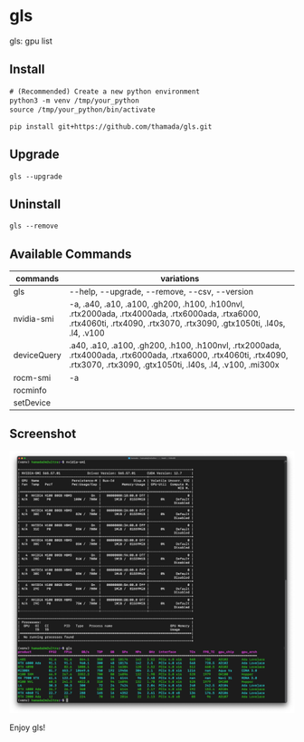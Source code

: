 # gls

gls: gpu list

## Install

```
# (Recommended) Create a new python environment
python3 -m venv /tmp/your_python
source /tmp/your_python/bin/activate
```

```
pip install git+https://github.com/thamada/gls.git
```

## Upgrade

```
gls --upgrade
```


## Uninstall

```
gls --remove
```

## Available Commands

| commands           | variations                 |
|--------------------|----------------------------|
| gls                | --help, --upgrade, --remove, --csv, --version|
| nvidia-smi         | -a, .a40, .a10, .a100, .gh200, .h100, .h100nvl, .rtx2000ada, .rtx4000ada, .rtx6000ada, .rtxa6000, .rtx4060ti, .rtx4090, .rtx3070, .rtx3090, .gtx1050ti, .l40s, .l4, .v100|
| deviceQuery        | .a40, .a10, .a100, .gh200, .h100, .h100nvl, .rtx2000ada, .rtx4000ada, .rtx6000ada, .rtxa6000, .rtx4060ti, .rtx4090, .rtx3070, .rtx3090, .gtx1050ti, .l40s, .l4, .v100, .mi300x |
| rocm-smi           | -a                         |
| rocminfo           |                            |
| setDevice          |                            |

## Screenshot
![screenshot](./ss.png)

Enjoy gls!
